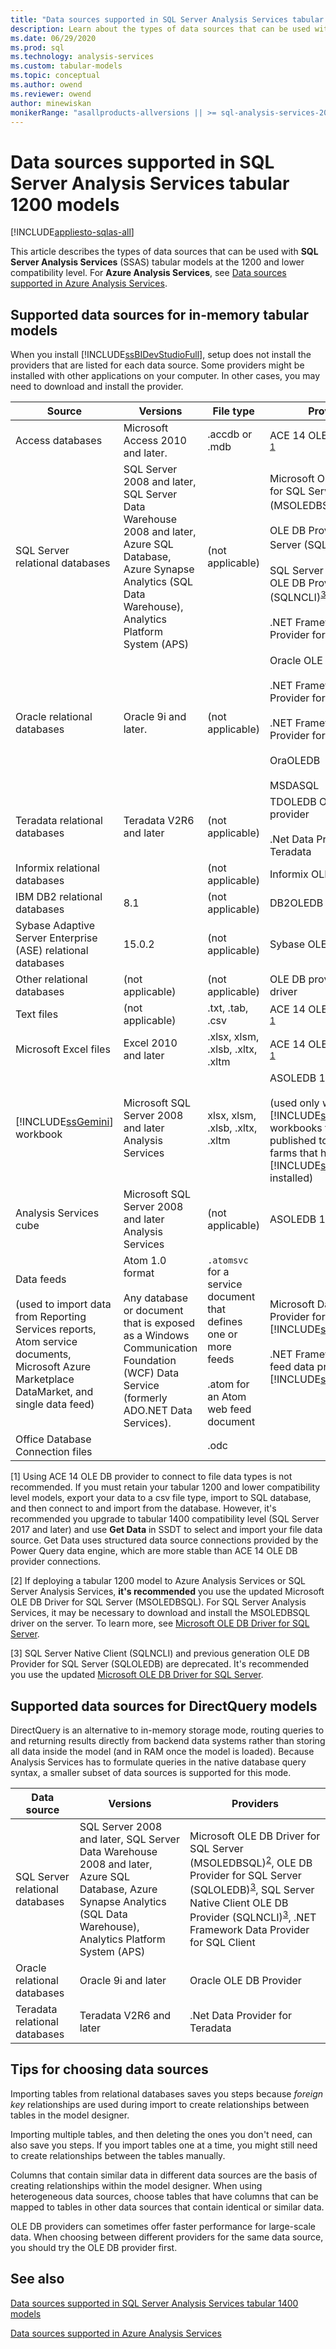 ```yaml
---
title: "Data sources supported in SQL Server Analysis Services tabular 1200 models | Microsoft Docs"
description: Learn about the types of data sources that can be used with SQL Server Analysis Services (SSAS) tabular models at the 1200 and lower compatibility level.
ms.date: 06/29/2020
ms.prod: sql
ms.technology: analysis-services
ms.custom: tabular-models
ms.topic: conceptual
ms.author: owend
ms.reviewer: owend
author: minewiskan
monikerRange: "asallproducts-allversions || >= sql-analysis-services-2016"
---
```

# Data sources supported in SQL Server Analysis Services tabular 1200 models

[!INCLUDE[appliesto-sqlas-all](../includes/appliesto-sqlas-all.md)]
  
This article describes the types of data sources that can be used with **SQL Server Analysis Services** (SSAS) tabular models at the 1200 and lower compatibility level. For **Azure Analysis Services**, see [Data sources supported in Azure Analysis Services](/azure/analysis-services/analysis-services-datasource).
  
## Supported data sources for in-memory tabular models

When you install [!INCLUDE[ssBIDevStudioFull](../includes/ssbidevstudiofull-md.md)], setup does not install the providers that are listed for each data source. Some providers might be installed with other applications on your computer. In other cases, you may need to download and install the provider.  
  
| Source | Versions | File type | Providers |
| ------ | -------- | --------- | --------- |
|Access databases|Microsoft Access 2010 and later.|.accdb or .mdb|ACE 14 OLE DB provider <sup>[1](#dnu)</sup>|  
|SQL Server relational databases|SQL Server 2008 and later, SQL Server Data Warehouse 2008 and later, Azure SQL Database, Azure Synapse Analytics (SQL Data Warehouse), Analytics Platform System (APS) |(not applicable)|Microsoft OLE DB Driver for SQL Server (MSOLEDBSQL)<sup>[2](#dnu2)</sup><br /><br />OLE DB Provider for SQL Server (SQLOLEDB)<sup>[3](#dnu)</sup><br /><br /> SQL Server Native Client OLE DB Provider (SQLNCLI)<sup>[3](#dnu3)</sup><br /><br /> .NET Framework Data Provider for SQL Client|  
|Oracle relational databases|Oracle 9i and later.|(not applicable)|Oracle OLE DB Provider<br /><br /> .NET Framework Data Provider for Oracle Client<br /><br /> .NET Framework Data Provider for SQL Server<br /><br /> OraOLEDB<br /><br /> MSDASQL|  
|Teradata relational databases|Teradata V2R6 and later|(not applicable)|TDOLEDB OLE DB provider<br /><br /> .Net Data Provider for Teradata|  
|Informix relational databases||(not applicable)|Informix OLE DB provider|  
|IBM DB2 relational databases|8.1|(not applicable)|DB2OLEDB|  
|Sybase Adaptive Server Enterprise (ASE) relational databases|15.0.2|(not applicable)|Sybase OLE DB provider|  
|Other relational databases|(not applicable)|(not applicable)|OLE DB provider or ODBC driver|  
|Text files|(not applicable)|.txt, .tab, .csv|ACE 14 OLE DB provider <sup>[1](#dnu)</sup> |  
|Microsoft Excel files|Excel 2010 and later|.xlsx, xlsm, .xlsb, .xltx, .xltm|ACE 14 OLE DB provider <sup>[1](#dnu)</sup>|  
|[!INCLUDE[ssGemini](../includes/ssgemini-md.md)] workbook|Microsoft SQL Server 2008 and later Analysis Services|xlsx, xlsm, .xlsb, .xltx, .xltm|ASOLEDB 10.5<br /><br /> (used only with [!INCLUDE[ssGemini](../includes/ssgemini-md.md)] workbooks that are published to SharePoint farms that have [!INCLUDE[ssGeminiShort](../includes/ssgeminishort-md.md)] installed)|  
|Analysis Services cube|Microsoft SQL Server 2008 and later Analysis Services|(not applicable)|ASOLEDB 10|  
|Data feeds<br /><br /> (used to import data from Reporting Services reports, Atom service documents, Microsoft Azure Marketplace DataMarket, and single data feed)|Atom 1.0 format<br /><br /> Any database or document that is exposed as a Windows Communication Foundation (WCF) Data Service (formerly ADO.NET Data Services).|`.atomsvc` for a service document that defines one or more feeds<br /><br /> .atom for an Atom web feed document|Microsoft Data Feed Provider for [!INCLUDE[ssGemini](../includes/ssgemini-md.md)]<br /><br /> .NET Framework data feed data provider for [!INCLUDE[ssGemini](../includes/ssgemini-md.md)]|  
|Office Database Connection files||.odc||  
 
<a name="dnu">[1]</a> Using ACE 14 OLE DB provider to connect to file data types is not recommended. If you must retain your tabular 1200 and lower compatibility level models, export your data to a csv file type, import to SQL database, and then connect to and import from the database. However, it's recommended you upgrade to tabular 1400 compatibility level (SQL Server 2017 and later) and use **Get Data** in SSDT to select and import your file data source. Get Data uses structured data source connections provided by the Power Query data engine, which are more stable than ACE 14 OLE DB provider connections.  

<a name="dnu2">[2]</a> If deploying a tabular 1200 model to Azure Analysis Services or SQL Server Analysis Services, **it's recommended** you use the updated Microsoft OLE DB Driver for SQL Server (MSOLEDBSQL). For SQL Server Analysis Services, it may be necessary to download and install the MSOLEDBSQL driver on the server. To learn more, see [Microsoft OLE DB Driver for SQL Server](/sql/connect/oledb/oledb-driver-for-sql-server).

<a name="dnu3">[3]</a> SQL Server Native Client (SQLNCLI) and previous generation OLE DB Provider for SQL Server (SQLOLEDB) are deprecated. It's recommended you use the updated [Microsoft OLE DB Driver for SQL Server](/sql/connect/oledb/oledb-driver-for-sql-server).


## Supported data sources for DirectQuery models

 DirectQuery is an alternative to in-memory storage mode, routing queries to and returning results directly from backend data systems rather than storing all data inside the model (and in RAM once the model is loaded). Because Analysis Services has to formulate queries in the native database query syntax, a smaller subset of data sources is supported for this mode.  
  
Data source   |Versions  |Providers
---------|---------|---------
SQL Server relational databases    |  SQL Server 2008 and later, SQL Server Data Warehouse 2008 and later, Azure SQL Database, Azure Synapse Analytics (SQL Data Warehouse), Analytics Platform System (APS)      |       Microsoft OLE DB Driver for SQL Server (MSOLEDBSQL)<sup>[2](#dnu2)</sup>, OLE DB Provider for SQL Server (SQLOLEDB)<sup>[3](#dnu3)</sup>, SQL Server Native Client OLE DB Provider (SQLNCLI)<sup>[3](#dnu3)</sup>, .NET Framework Data Provider for SQL Client  
Oracle relational databases     |  Oracle 9i and later       |  Oracle OLE DB Provider       
Teradata relational databases    |  Teradata V2R6 and later     | .Net Data Provider for Teradata    

## Tips for choosing data sources  
  
Importing tables from relational databases saves you steps because *foreign key* relationships are used during import to create relationships between tables in the model designer.  
  
Importing multiple tables, and then deleting the ones you don't need, can also save you steps. If you import tables one at a time, you might still need to create relationships between the tables manually.  
  
Columns that contain similar data in different data sources are the basis of creating relationships within the model designer. When using heterogeneous data sources, choose tables that have columns that can be mapped to tables in other data sources that contain identical or similar data.  
  
OLE DB providers can sometimes offer faster performance for large-scale data. When choosing between different providers for the same data source, you should try the OLE DB provider first.  

## See also

[Data sources supported in SQL Server Analysis Services tabular 1400  models](data-sources-supported-ssas-tabular-1400.md)

[Data sources supported in Azure Analysis Services](/azure/analysis-services/analysis-services-datasource)